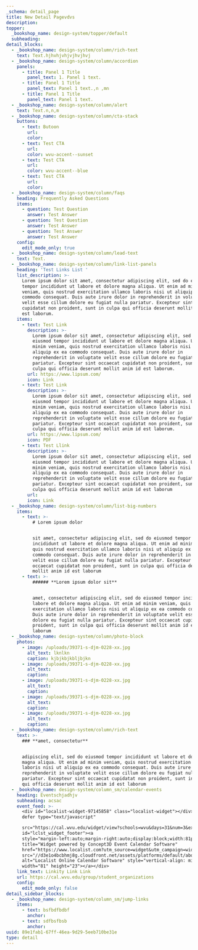 ```yaml
---
_schema: detail_page
title: New Detail Pagevdvs
description:
topper:
  _bookshop_name: design-system/topper/default
  subheading:
detail_blocks:
  - _bookshop_name: design-system/column/rich-text
    text: Text.hjhvhjvhjvjhvjhvj
  - _bookshop_name: design-system/column/accordion
    panels:
      - title: Panel 1 Title
        panel_text: 1. Panel 1 text.
      - title: Panel 1 Title
        panel_text: Panel 1 text.,n ,mn
      - title: Panel 1 Title
        panel_text: Panel 1 text.
  - _bookshop_name: design-system/column/alert
    text: Text.n,n,m
  - _bookshop_name: design-system/column/cta-stack
    buttons:
      - text: Butoon
        url:
        color:
      - text: Test CTA
        url:
        color: wvu-accent--sunset
      - text: Test CTA
        url:
        color: wvu-accent--blue
      - text: Test CTA
        url:
        color:
  - _bookshop_name: design-system/column/faqs
    heading: Frequently Asked Questions
    items:
      - question: Test Question
        answer: Test Answer
      - question: Test Question
        answer: Test Answer
      - question: Test Answer
        answer: Test Answer
    config:
      edit_mode_only: true
  - _bookshop_name: design-system/column/lead-text
    text: Text.
  - _bookshop_name: design-system/column/link-list-panels
    heading: 'Test Links List '
    list_description: >-
      Lorem ipsum dolor sit amet, consectetur adipiscing elit, sed do eiusmod
      tempor incididunt ut labore et dolore magna aliqua. Ut enim ad minim
      veniam, quis nostrud exercitation ullamco laboris nisi ut aliquip ex ea
      commodo consequat. Duis aute irure dolor in reprehenderit in voluptate
      velit esse cillum dolore eu fugiat nulla pariatur. Excepteur sint occaecat
      cupidatat non proident, sunt in culpa qui officia deserunt mollit anim id
      est laborum.
    items:
      - text: Test Link
        description: >-
          Lorem ipsum dolor sit amet, consectetur adipiscing elit, sed do
          eiusmod tempor incididunt ut labore et dolore magna aliqua. Ut enim ad
          minim veniam, quis nostrud exercitation ullamco laboris nisi ut
          aliquip ex ea commodo consequat. Duis aute irure dolor in
          reprehenderit in voluptate velit esse cillum dolore eu fugiat nulla
          pariatur. Excepteur sint occaecat cupidatat non proident, sunt in
          culpa qui officia deserunt mollit anim id est laborum.
        url: https://www.lipsum.com/
        icon: Link
      - text: Test Link
        description: >-
          Lorem ipsum dolor sit amet, consectetur adipiscing elit, sed do
          eiusmod tempor incididunt ut labore et dolore magna aliqua. Ut enim ad
          minim veniam, quis nostrud exercitation ullamco laboris nisi ut
          aliquip ex ea commodo consequat. Duis aute irure dolor in
          reprehenderit in voluptate velit esse cillum dolore eu fugiat nulla
          pariatur. Excepteur sint occaecat cupidatat non proident, sunt in
          culpa qui officia deserunt mollit anim id est laborum.
        url: https://www.lipsum.com/
        icon: PDF
      - text: Test Llink
        description: >-
          Lorem ipsum dolor sit amet, consectetur adipiscing elit, sed do
          eiusmod tempor incididunt ut labore et dolore magna aliqua. Ut enim ad
          minim veniam, quis nostrud exercitation ullamco laboris nisi ut
          aliquip ex ea commodo consequat. Duis aute irure dolor in
          reprehenderit in voluptate velit esse cillum dolore eu fugiat nulla
          pariatur. Excepteur sint occaecat cupidatat non proident, sunt in
          culpa qui officia deserunt mollit anim id est laborum
        url:
        icon: Link
  - _bookshop_name: design-system/column/list-big-numbers
    items:
      - text: >-
          # Lorem ipsum dolor


          sit amet, consectetur adipiscing elit, sed do eiusmod tempor
          incididunt ut labore et dolore magna aliqua. Ut enim ad minim veniam,
          quis nostrud exercitation ullamco laboris nisi ut aliquip ex ea
          commodo consequat. Duis aute irure dolor in reprehenderit in voluptate
          velit esse cillum dolore eu fugiat nulla pariatur. Excepteur sint
          occaecat cupidatat non proident, sunt in culpa qui officia deserunt
          mollit anim id est laborum
      - text: >-
          ###### **Lorem ipsum dolor sit**


          amet, consectetur adipiscing elit, sed do eiusmod tempor incididunt ut
          labore et dolore magna aliqua. Ut enim ad minim veniam, quis nostrud
          exercitation ullamco laboris nisi ut aliquip ex ea commodo consequat.
          Duis aute irure dolor in reprehenderit in voluptate velit esse cillum
          dolore eu fugiat nulla pariatur. Excepteur sint occaecat cupidatat non
          proident, sunt in culpa qui officia deserunt mollit anim id est
          laborum
  - _bookshop_name: design-system/column/photo-block
    photos:
      - image: /uploads/39371-s-djm-0228-xx.jpg
        alt_text: lknlkn
        caption: kjbjkbjkbljbjkn
      - image: /uploads/39371-s-djm-0228-xx.jpg
        alt_text:
        caption:
      - image: /uploads/39371-s-djm-0228-xx.jpg
        alt_text:
        caption:
      - image: /uploads/39371-s-djm-0228-xx.jpg
        alt_text:
        caption:
      - image: /uploads/39371-s-djm-0228-xx.jpg
        alt_text:
        caption:
  - _bookshop_name: design-system/column/rich-text
    text: >-
      ### **amet, consectetur**


      adipiscing elit, sed do eiusmod tempor incididunt ut labore et dolore
      magna aliqua. Ut enim ad minim veniam, quis nostrud exercitation ullamco
      laboris nisi ut aliquip ex ea commodo consequat. Duis aute irure dolor in
      reprehenderit in voluptate velit esse cillum dolore eu fugiat nulla
      pariatur. Excepteur sint occaecat cupidatat non proident, sunt in culpa
      qui officia deserunt mollit anim id est laborum
  - _bookshop_name: design-system/column_sm/calendar-events
    heading: Eventschjadhjv
    subheading: acsac
    event_feed: >-
      <div id="localist-widget-97145858" class="localist-widget"></div><script
      defer type="text/javascript"

      src="https://cal.wvu.edu/widget/view?schools=wvu&days=31&num=3&experience=inperson&container=localist-widget-97145858&template=wvu-design-system-3-across"></script><div
      id="lclst_widget_footer"><a
      style="margin-left:auto;margin-right:auto;display:block;width:81px;margin-top:10px;"
      title="Widget powered by Concept3D Event Calendar Software"
      href="https://www.localist.com?utm_source=widget&utm_campaign=widget_footer&utm_medium=branded%20link"><img
      src="//d3e1o4bcbhmj8g.cloudfront.net/assets/platforms/default/about/widget_footer.png"
      alt="Localist Online Calendar Software" style="vertical-align: middle;"
      width="81" height="23"></a></div>
    link_text: Linkity Link Link
    url: https://cal.wvu.edu/group/student_organizations
    config:
      edit_mode_only: false
detail_sidebar_blocks:
  - _bookshop_name: design-system/column_sm/jump-links
    items:
      - text: bsfbdfbdbf
        anchor:
      - text: sdfbsfbsb
        anchor:
uuid: 89e1fab1-67ff-46ea-9d29-5eeb710be31e
type: detail
---
```

